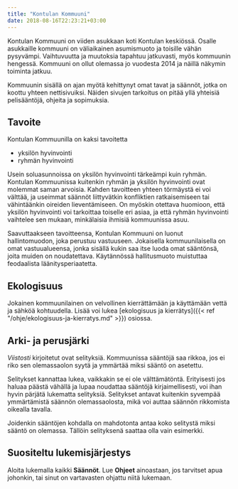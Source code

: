 ```yaml
---
title: "Kontulan Kommuuni"
date: 2018-08-16T22:23:21+03:00
---
```

Kontulan Kommuuni on viiden asukkaan koti Kontulan keskiössä. Osalle asukkaille kommuuni on väliaikainen asumismuoto ja toisille vähän pysyvämpi. Vaihtuvuutta ja muutoksia tapahtuu jatkuvasti, myös kommuunin hengessä. Kommuuni on ollut olemassa jo vuodesta 2014 ja näillä näkymin toiminta jatkuu.

Kommuunin sisällä on ajan myötä kehittynyt omat tavat ja säännöt, jotka on koottu yhteen nettisivuiksi. Näiden sivujen tarkoitus on pitää yllä yhteisiä pelisääntöjä, ohjeita ja sopimuksia.

## Tavoite
Kontulan Kommuunilla on kaksi tavoitetta

  - yksilön hyvinvointi
  - ryhmän hyvinvointi

Usein soluasunnoissa on yksilön hyvinvointi tärkeämpi kuin ryhmän. Kontulan Kommuunissa kuitenkin ryhmän ja yksilön hyvinvointi ovat molemmat saman arvoisia. Kahden tavoitteen yhteen törmäystä ei voi välttää, ja useimmat säännöt liittyvätkin konfliktien ratkaisemiseen tai vähintäänkin oireiden lieventämiseen. On myöskin otettava huomioon, että yksilön hyvinvointi voi tarkoittaa toiselle eri asiaa, ja että ryhmän hyvinvointi vaihtelee sen mukaan, minkälaisia ihmisiä kommuunissa asuu.

Saavuttaakseen tavoitteensa, Kontulan Kommuuni on luonut hallintomuodon, joka perustuu vastuuseen. Jokaisella kommuunilaisella on omat vastuualueensa, jonka sisällä kukin saa itse luoda omat sääntönsä, joita muiden on noudatettava. Käytännössä hallitusmuoto muistuttaa feodaalista läänitysperiaatetta.

## Ekologisuus
Jokainen kommuunilainen on velvollinen kierrättämään ja käyttämään vettä ja sähköä kohtuudella. Lisää voi lukea [ekologisuus ja kierrätys]({{< ref "/ohje/ekologisuus-ja-kierratys.md" >}}) osiossa.

## Arki- ja perusjärki
*Viistosti* kirjoitetut ovat selityksiä. Kommuunissa sääntöjä saa rikkoa, jos ei riko sen olemassaolon syytä ja ymmärtää miksi sääntö on asetettu. 

Selitykset kannattaa lukea, vaikkakin se ei ole välttämätöntä. Erityisesti jos haluaa päästä vähällä ja lupaa noudattaa sääntöjä kirjaimellisesti, voi ihan hyvin pärjätä lukematta selityksiä. Selitykset antavat kuitenkin syvempää ymmärtämistä säännön olemassaolosta, mikä voi auttaa säännön rikkomista oikealla tavalla.

Joidenkin sääntöjen kohdalla on mahdotonta antaa koko selitystä miksi sääntö on olemassa. Tällöin selityksenä saattaa olla vain esimerkki.

## Suositeltu lukemisjärjestys
Aloita lukemalla kaikki **Säännöt**. Lue **Ohjeet** ainoastaan, jos tarvitset apua johonkin, tai sinut on vartavasten ohjattu niitä lukemaan. 
